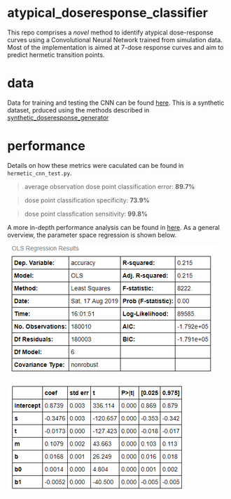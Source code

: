 # atypical_doseresponse_classifier
This repo comprises a *novel* method to identify atypical dose-response curves using a Convolutional Neural Network trained from simulation data. Most of the implementation is aimed at 7-dose response curves and aim to predict hermetic transition points.

# data
Data for training and testing the CNN can be found [here](https://drive.google.com/drive/folders/1bF-OeHiamdALTz2jKnEzqkbnq_rBEBxl?usp=sharing).
    This is a synthetic dataset, prduced using the methods described in [synthetic_doseresponse_generator](https://github.com/nathanieljevans/synthetic_doseresponse_generator) 

# performance 

Details on how these metrics were caculated can be found in `hermetic_cnn_test.py`.  

> average observation dose point classification error: **89.7%** 

> dose point classification specificity: **73.9%** 

> dose point classfication sensitivity: **99.8%** 

A more in-depth performance analysis can be found in [here](./python/performance_analysis.ipynb). As a general overview, the parameter space regression is shown below. 

![sum1](./figures/ols_sum1.PNG)

![sum2](./figures/ols_sum2.PNG)